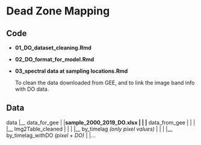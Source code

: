 # Dead Zone Mapping


## Code

- **01_DO_dataset_cleaning.Rmd**



- **02_DO_format_for_model.Rmd**



- **03_spectral data at sampling locations.Rmd**
  
  To clean the data downloaded from GEE, and to link the image band info with DO data. 
  
  
## Data

  data
    |__ data_for_gee
    |   |__sample_2000_2019_DO.xlsx
    |
    |
    |__ data_from_gee
    |   |
    |   |__ Img2Table_cleaned
    |       |
    |       |__ by_timelag *(only pixel values)*
    |       |
    |       |__ by_timelag_withDO *(pixel + DO)*
    |
    |...
